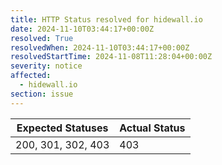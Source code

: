 ```yaml
---
title: HTTP Status resolved for hidewall.io
date: 2024-11-10T03:44:17+00:00Z
resolved: True
resolvedWhen: 2024-11-10T03:44:17+00:00Z
resolvedStartTime: 2024-11-08T11:28:04+00:00Z
severity: notice
affected:
  - hidewall.io
section: issue
---
```


| Expected Statuses | Actual Status  |
|-------------------|----------------|
| 200, 301, 302, 403 | 403 |
